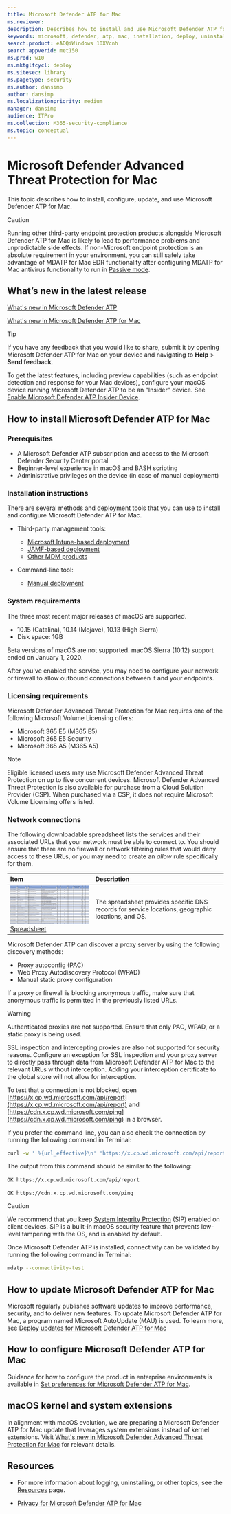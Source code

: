 ```yaml
---
title: Microsoft Defender ATP for Mac
ms.reviewer:
description: Describes how to install and use Microsoft Defender ATP for Mac.
keywords: microsoft, defender, atp, mac, installation, deploy, uninstallation, intune, jamf, macos, catalina, mojave, high sierra
search.product: eADQiWindows 10XVcnh
search.appverid: met150
ms.prod: w10
ms.mktglfcycl: deploy
ms.sitesec: library
ms.pagetype: security
ms.author: dansimp
author: dansimp
ms.localizationpriority: medium
manager: dansimp
audience: ITPro
ms.collection: M365-security-compliance
ms.topic: conceptual
---
```


# Microsoft Defender Advanced Threat Protection for Mac

This topic describes how to install, configure, update, and use Microsoft Defender ATP for Mac.

> [!CAUTION]
> Running other third-party endpoint protection products alongside Microsoft Defender ATP for Mac is likely to lead to performance problems and unpredictable side effects. If non-Microsoft endpoint protection is an absolute requirement in your environment, you can still safely take advantage of MDATP for Mac EDR functionality after configuring MDATP for Mac antivirus functionality to run in [Passive mode](mac-preferences.md#enable--disable-passive-mode).

## What’s new in the latest release

[What's new in Microsoft Defender ATP](whats-new-in-microsoft-defender-atp.md)

[What's new in Microsoft Defender ATP for Mac](mac-whatsnew.md)

> [!TIP]
> If you have any feedback that you would like to share, submit it by opening Microsoft Defender ATP for Mac on your device and navigating to **Help** > **Send feedback**.

To get the latest features, including preview capabilities (such as endpoint detection and response for your Mac devices), configure your macOS device running Microsoft Defender ATP to be an "Insider" device. See [Enable Microsoft Defender ATP Insider Device](endpoint-detection-response-mac-preview.md). 

## How to install Microsoft Defender ATP for Mac

### Prerequisites

- A Microsoft Defender ATP subscription and access to the Microsoft Defender Security Center portal
- Beginner-level experience in macOS and BASH scripting
- Administrative privileges on the device (in case of manual deployment)

### Installation instructions

There are several methods and deployment tools that you can use to install and configure Microsoft Defender ATP for Mac.

- Third-party management tools:
    - [Microsoft Intune-based deployment](mac-install-with-intune.md)
    - [JAMF-based deployment](mac-install-with-jamf.md)
    - [Other MDM products](mac-install-with-other-mdm.md)

- Command-line tool:
    - [Manual deployment](mac-install-manually.md)

### System requirements

The three most recent major releases of macOS are supported.

- 10.15 (Catalina), 10.14 (Mojave), 10.13 (High Sierra)
- Disk space: 1GB

Beta versions of macOS are not supported. macOS Sierra (10.12) support ended on January 1, 2020.

After you've enabled the service, you may need to configure your network or firewall to allow outbound connections between it and your endpoints.

### Licensing requirements

Microsoft Defender Advanced Threat Protection for Mac requires one of the following Microsoft Volume Licensing offers:

- Microsoft 365 E5 (M365 E5)
- Microsoft 365 E5 Security
- Microsoft 365 A5 (M365 A5)

> [!NOTE]
> Eligible licensed users may use Microsoft Defender Advanced Threat Protection on up to five concurrent devices.
> Microsoft Defender Advanced Threat Protection is also available for purchase from a Cloud Solution Provider (CSP). When purchased via a CSP, it does not require Microsoft Volume Licensing offers listed.

### Network connections

The following downloadable spreadsheet lists the services and their associated URLs that your network must be able to connect to. You should ensure that there are no firewall or network filtering rules that would deny access to these URLs, or you may need to create an *allow* rule specifically for them.



|**Item**|**Description**|
|:-----|:-----|
|[![Thumb image for Microsoft Defender ATP URLs spreadsheet](images/mdatp-urls.png)](https://github.com/MicrosoftDocs/windows-itpro-docs/raw/public/windows/security/threat-protection/microsoft-defender-atp/downloads/mdatp-urls.xlsx)<br/> [Spreadsheet](https://github.com/MicrosoftDocs/windows-itpro-docs/raw/public/windows/security/threat-protection/microsoft-defender-atp/downloads/mdatp-urls.xlsx)  | The spreadsheet provides specific DNS records for service locations, geographic locations, and OS. 



Microsoft Defender ATP can discover a proxy server by using the following discovery methods:
- Proxy autoconfig (PAC)
- Web Proxy Autodiscovery Protocol (WPAD)
- Manual static proxy configuration

If a proxy or firewall is blocking anonymous traffic, make sure that anonymous traffic is permitted in the previously listed URLs.

> [!WARNING]
> Authenticated proxies are not supported. Ensure that only PAC, WPAD, or a static proxy is being used.
>
> SSL inspection and intercepting proxies are also not supported for security reasons. Configure an exception for SSL inspection and your proxy server to directly pass through data from Microsoft Defender ATP for Mac to the relevant URLs without interception. Adding your interception certificate to the global store will not allow for interception.

To test that a connection is not blocked, open [https://x.cp.wd.microsoft.com/api/report](https://x.cp.wd.microsoft.com/api/report) and [https://cdn.x.cp.wd.microsoft.com/ping](https://cdn.x.cp.wd.microsoft.com/ping) in a browser.

If you prefer the command line, you can also check the connection by running the following command in Terminal:

```bash
curl -w ' %{url_effective}\n' 'https://x.cp.wd.microsoft.com/api/report' 'https://cdn.x.cp.wd.microsoft.com/ping'
```

The output from this command should be similar to the following:

 `OK https://x.cp.wd.microsoft.com/api/report`

 `OK https://cdn.x.cp.wd.microsoft.com/ping`

> [!CAUTION]
> We recommend that you keep [System Integrity Protection](https://support.apple.com/en-us/HT204899) (SIP) enabled on client devices. SIP is a built-in macOS security feature that prevents low-level tampering with the OS, and is enabled by default.

Once Microsoft Defender ATP is installed, connectivity can be validated by running the following command in Terminal:
```bash
mdatp --connectivity-test
```

## How to update Microsoft Defender ATP for Mac

Microsoft regularly publishes software updates to improve performance, security, and to deliver new features. To update Microsoft Defender ATP for Mac, a program named Microsoft AutoUpdate (MAU) is used. To learn more, see [Deploy updates for Microsoft Defender ATP for Mac](mac-updates.md)

## How to configure Microsoft Defender ATP for Mac

Guidance for how to configure the product in enterprise environments is available in [Set preferences for Microsoft Defender ATP for Mac](mac-preferences.md).

## macOS kernel and system extensions

In alignment with macOS evolution, we are preparing a Microsoft Defender ATP for Mac update that leverages system extensions instead of kernel extensions. Visit [What's new in Microsoft Defender Advanced Threat Protection for Mac](mac-whatsnew.md) for relevant details.

## Resources

- For more information about logging, uninstalling, or other topics, see the [Resources](mac-resources.md) page.

- [Privacy for Microsoft Defender ATP for Mac](mac-privacy.md)

